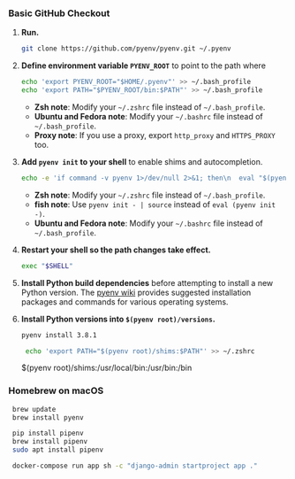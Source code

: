 ### Basic GitHub Checkout

1. **Run.**

   ```sh
   git clone https://github.com/pyenv/pyenv.git ~/.pyenv
   ```

2. **Define environment variable `PYENV_ROOT`** to point to the path where

   ```sh
   echo 'export PYENV_ROOT="$HOME/.pyenv"' >> ~/.bash_profile
   echo 'export PATH="$PYENV_ROOT/bin:$PATH"' >> ~/.bash_profile
   ```

   - **Zsh note**: Modify your `~/.zshrc` file instead of `~/.bash_profile`.
   - **Ubuntu and Fedora note**: Modify your `~/.bashrc` file instead of `~/.bash_profile`.
   - **Proxy note**: If you use a proxy, export `http_proxy` and `HTTPS_PROXY` too.

3. **Add `pyenv init` to your shell** to enable shims and autocompletion.

   ```sh
   echo -e 'if command -v pyenv 1>/dev/null 2>&1; then\n  eval "$(pyenv init -)"\nfi' >> ~/.bash_profile
   ```

   - **Zsh note**: Modify your `~/.zshrc` file instead of `~/.bash_profile`.
   - **fish note**: Use `pyenv init - | source` instead of `eval (pyenv init -)`.
   - **Ubuntu and Fedora note**: Modify your `~/.bashrc` file instead of `~/.bash_profile`.

4. **Restart your shell so the path changes take effect.**

   ```sh
   exec "$SHELL"
   ```

5. **Install Python build dependencies** before attempting to install a new Python version. The
   [pyenv wiki](https://github.com/pyenv/pyenv/wiki) provides suggested installation packages
   and commands for various operating systems.

6. **Install Python versions into `$(pyenv root)/versions`.**

   ```sh
   pyenv install 3.8.1
   ```

   ```sh
    echo 'export PATH="$(pyenv root)/shims:$PATH"' >> ~/.zshrc
   ```

   \$(pyenv root)/shims:/usr/local/bin:/usr/bin:/bin

### Homebrew on macOS

```sh
 brew update
 brew install pyenv
```

```sh
 pip install pipenv
 brew install pipenv
 sudo apt install pipenv

 docker-compose run app sh -c "django-admin startproject app ."
```
